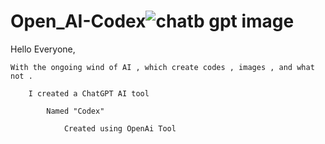 # Open_AI-Codex![chatb gpt image](https://user-images.githubusercontent.com/90566964/209918019-7408762d-33e8-4bd2-a384-dfe82fc4bb62.jpg)

Hello Everyone,

    With the ongoing wind of AI , which create codes , images , and what not .

        I created a ChatGPT AI tool

            Named "Codex"

                Created using OpenAi Tool
        

